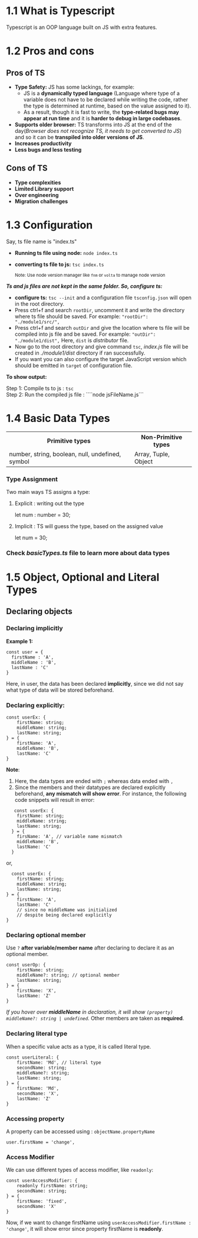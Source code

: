 # 1.1 What is Typescript
Typescript is an OOP language built on JS with extra features.

# 1.2 Pros and cons
## Pros of TS
- **Type Safety:** JS has some lackings, for example:
  - JS is a **dynamically typed language** (Language where type of a variable does not have to be declared while writing the code, rather the type is determined at runtime, based on the value assigned to it). 
  - As a result, though it is fast to write, the **type-related bugs may appear at run time** and it is **harder to debug in large codebases**.
- **Supports older browser:** TS transforms into JS at the end of the day(*Browser does not recognize TS, it needs to get converted to JS*) and so it can be **transpiled into older versions of JS**. 
- **Increases productivity**
- **Less bugs and less testing**

## Cons of TS
- **Type complexities**
- **Limited Library support**
- **Over engineering**
- **Migration challenges**


# 1.3 Configuration
Say, ts file name is "index.ts"
- **Running ts file using node:** ```node index.ts```
- **converting ts file to js:** ```tsc index.ts```

  	<small>Note: Use node version manager like ```fnm``` or ```volta``` to manage node version</small>

***Ts and js files are not kept in the same folder. So, configure ts:***
- **configure ts:** ```tsc --init``` and a configuration file ```tsconfig.json``` will open in the root directory.
- Press ctrl+f and search ```rootDir```, uncomment it and write the directory where ts file should be saved.
For example:  ```"rootDir": "./module1/src/",```
- Press ctrl+f and search ```outDir``` and give the location where ts file will be compiled into js file and be saved. For example:
  ```"outDir": "./module1/dist",```
Here, ```dist``` is *distributor* file.
- Now go to the root directory and give command ```tsc```, *index.js* file will be created in *./module1/dist* directory if ran successfully.
- If you want you can also configure the target JavaScript version which should be emitted in ```target``` of configuration file.


**To show output:**

Step 1: Compile ts to js : ```tsc```<br/>
Step 2: Run the compiled js file : ````node jsFileName.js```

# 1.4 Basic Data Types

<table>
<tr>
<th>Primitive types</th>
<th>Non-Primitive types</th>
</tr>
<tr>
<td>
number, string, boolean, null, undefined, symbol
</td>
<td>
Array, Tuple, Object
</td>
</tr>
</table>

### Type Assignment

Two main ways TS assigns a type:
1. Explicit : writing out the type 
   
   let num : number = 30;
2. Implicit : TS will guess the type, based on the assigned value
   
   let num = 30;

### Check *basicTypes.ts* file to learn more about data types

# 1.5 Object, Optional and Literal Types

## Declaring objects
### Declaring implicitly
**Example 1:**
```
const user = {
  firstName : 'A',
  middleName : 'B',
  lastName : 'C'
}
```
Here, in user, the data has been declared **implicitly**, since we did not say what type of data will be stored beforehand.

### Declaring explicitly:
```
const userEx: {
    firstName: string;
    middleName: string;
    lastName: string;
} = {
    firstName: 'A',
    middleName: 'B',
    lastName: 'C'
}
```
**Note**:
1. Here, the data types are ended with ``;`` whereas data ended with ``,``
2. Since the members and their datatypes are declared explicitly beforehand, **any mismatch will show error**. For instance, the following code snippets will result in error:
```
   const userEx: {
    firstName: string;
    middleName: string;
    lastName: string;
  } = {
    firsName: 'A', // variable name mismatch
    middleName: 'B',
    lastName: 'C'
  }
```
or,  
```
  const userEx: {
    firstName: string;
    middleName: string;
    lastName: string;
} = {
    firstName: 'A',
    lastName: 'C'
    // since no middleName was initialized
    // despite being declared explicitly
}
```
### Declaring optional member
Use ``?`` **after variable/member name** after declaring to declare it as an optional member.
````
const userOp: {
    firstName: string;
    middleName?: string; // optional member
    lastName: string;
} = {
    firstName: 'X',
    lastName: 'Z'
}
````
*If you hover over **middleName** in declaration, it will show ``(property) middleName?: string | undefined``.* Other members are taken as **required**.

### Declaring literal type
When a specific value acts as a type, it is called literal type.
```
const userLiteral: {
    firstName: 'Md', // literal type
    secondName: string;
    middleName?: string;
    lastName: string;
} = {
    firstName: 'Md',
    secondName: 'X',
    lastName: 'Z'
}
```
### Accessing property
A property can be accessed using : `objectName.propertyName`

```
user.firstName = 'change',
```

### Access Modifier
We can use different types of access modifier, like `readonly`: 
```
const userAccessModifier: {
    readonly firstName: string;
    secondName: string;
} = {
    firstName: 'fixed',
    secondName: 'X'
}
```
Now, if we want to change firstName using `userAccessModifier.firstName : 'change'`, it will show error since property firstName is **readonly**.